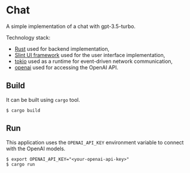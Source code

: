 # Chat

A simple implementation of a chat with gpt-3.5-turbo.

Technology stack:
- [Rust](https://www.rust-lang.org/) used for backend implementation,
- [Slint UI framework](https://slint.dev/) used for the user interface implementation,
- [tokio](https://docs.rs/tokio/latest/tokio/index.html) used as a runtime for event-driven network communication,
- [openai](https://crates.io/crates/openai) used for accessing the OpenAI API.

## Build

It can be built using `cargo` tool.

```
$ cargo build
```

## Run

This application uses the `OPENAI_API_KEY` environment variable to connect with the OpenAI models.

```
$ export OPENAI_API_KEY="<your-openai-api-key>"
$ cargo run
```
